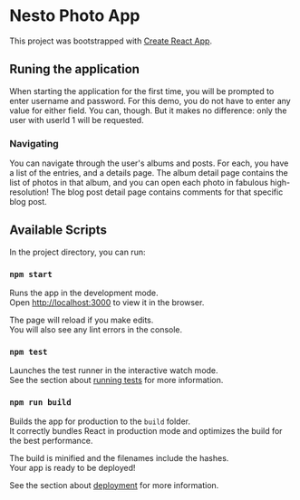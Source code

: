 # Nesto Photo App

This project was bootstrapped with [Create React App](https://github.com/facebook/create-react-app).

## Runing the application

When starting the application for the first time, you will be prompted to enter username and password. 
For this demo, you do not have to enter any value for either field. You can, though. But it makes no difference: only the user with userId 1 will be requested. 

### Navigating

You can navigate through the user's albums and posts. For each, you have a list of the entries, and a details page. 
The album detail page contains the list of photos in that album, and you can open each photo in fabulous high-resolution! 
The blog post detail page contains comments for that specific blog post. 

## Available Scripts

In the project directory, you can run:

### `npm start`

Runs the app in the development mode.<br>
Open [http://localhost:3000](http://localhost:3000) to view it in the browser.

The page will reload if you make edits.<br>
You will also see any lint errors in the console.

### `npm test`

Launches the test runner in the interactive watch mode.<br>
See the section about [running tests](https://facebook.github.io/create-react-app/docs/running-tests) for more information.

### `npm run build`

Builds the app for production to the `build` folder.<br>
It correctly bundles React in production mode and optimizes the build for the best performance.

The build is minified and the filenames include the hashes.<br>
Your app is ready to be deployed!

See the section about [deployment](https://facebook.github.io/create-react-app/docs/deployment) for more information.
